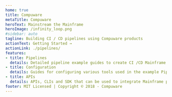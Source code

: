 ```yaml
---
home: true
title: Compuware
metaTitle: Compuware
heroText: Mainstream the Mainframe
heroImage: /infinity_loop.png
#sidebar: auto
tagline: Building CI / CD pipelines using Compuware products
actionText: Getting Started →
actionLink: ./pipelines/
features:
- title: Pipelines
  details: Detailed pipeline example guides to create CI /CD Mainframe pipelines 
- title: Configuration
  details: Guides for configuring various tools used in the example Pipelines
- title: APIs
  details: APIs, CLIs and SDK that can be used to integrate Mainframe processes into DevOps tools
footer: MIT Licensed | Copyright © 2018 - Compuware
---
```

